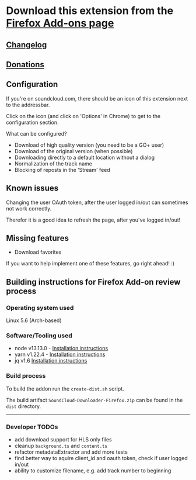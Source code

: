 # Download this extension from the [Firefox Add-ons page](https://addons.mozilla.org/firefox/addon/soundcloud-dl)

## [Changelog](./CHANGELOG.md)

## [Donations](https://www.paypal.me/nottobii)

## Configuration

If you're on soundcloud.com, there should be an icon of this extension next to the addressbar.

Click on the icon (and click on 'Options' in Chrome) to get to the configuration section.

What can be configured?

- Download of high quality version (you need to be a GO+ user)
- Download of the original version (when possible)
- Downloading directly to a default location without a dialog
- Normalization of the track name
- Blocking of reposts in the 'Stream' feed

## Known issues

Changing the user OAuth token, after the user logged in/out can sometimes not work correctly.

Therefor it is a good idea to refresh the page, after you've logged in/out!

## Missing features

- Download favorites

If you want to help implement one of these features, go right ahead! :)

## Building instructions for Firefox Add-on review process

### Operating system used

Linux 5.6 (Arch-based)

### Software/Tooling used

- node v13.13.0 - [Installation instructions](https://nodejs.org/en/download/)
- yarn v1.22.4 - [Installation instructions](https://classic.yarnpkg.com/en/docs/install)
- jq v1.6 [Installation instructions](https://stedolan.github.io/jq/download/)

### Build process

To build the addon run the `create-dist.sh` script.

The build artifact `SoundCloud-Downloader-Firefox.zip` can be found in the `dist` directory.

<hr />

### Developer TODOs

- add download support for HLS only files
- cleanup `background.ts` and `content.ts`
- refactor metadataExtractor and add more tests
- find better way to aquire client_id and oauth token, check if user logged in/out
- ability to customize filename, e.g. add track number to beginning
